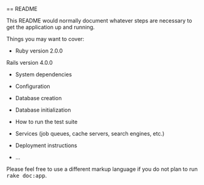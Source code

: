 == README

This README would normally document whatever steps are necessary to get the
application up and running.

Things you may want to cover:

* Ruby version
2.0.0

Rails version
4.0.0

* System dependencies

* Configuration

* Database creation

* Database initialization

* How to run the test suite

* Services (job queues, cache servers, search engines, etc.)

* Deployment instructions

* ...


Please feel free to use a different markup language if you do not plan to run
<tt>rake doc:app</tt>.
